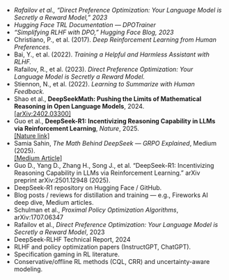 * *Rafailov et al., “Direct Preference Optimization: Your Language Model is Secretly a Reward Model,” 2023*
* *Hugging Face TRL Documentation — DPOTrainer*
* *“Simplifying RLHF with DPO,” Hugging Face Blog, 2023*
* Christiano, P., et al. (2017). *Deep Reinforcement Learning from Human Preferences.*
* Bai, Y., et al. (2022). *Training a Helpful and Harmless Assistant with RLHF.*
* Rafailov, R., et al. (2023). *Direct Preference Optimization: Your Language Model is Secretly a Reward Model.*
* Stiennon, N., et al. (2022). *Learning to Summarize with Human Feedback.*
* Shao et al., **DeepSeekMath: Pushing the Limits of Mathematical Reasoning in Open Language Models**, 2024.  
  [[arXiv:2402.03300]](https://arxiv.org/abs/2402.03300)
* Guo et al., **DeepSeek-R1: Incentivizing Reasoning Capability in LLMs via Reinforcement Learning**, *Nature*, 2025.  
  [[Nature link]](https://www.nature.com/articles/s41586-025-09422-z)
* Samia Sahin, *The Math Behind DeepSeek — GRPO Explained*, Medium (2025).  
  [[Medium Article]](https://medium.com/@sahin.samia/the-math-behind-deepseek-a-deep-dive-into-group-relative-policy-optimization-grpo-8a75007491ba)
* Guo D., Yang D., Zhang H., Song J., et al. “DeepSeek-R1: Incentivizing Reasoning Capability in LLMs via Reinforcement Learning.” arXiv preprint arXiv:2501.12948 (2025).  
* DeepSeek-R1 repository on Hugging Face / GitHub.  
* Blog posts / reviews for distillation and training — e.g., Fireworks AI deep dive, Medium articles.
* Schulman et al., *Proximal Policy Optimization Algorithms*, arXiv:1707.06347
* Rafailov et al., *Direct Preference Optimization: Your Language Model is Secretly a Reward Model*, 2023
* DeepSeek-RLHF Technical Report, 2024
* RLHF and policy optimization papers (InstructGPT, ChatGPT).
* Specification gaming in RL literature.
* Conservative/offline RL methods (CQL, CRR) and uncertainty-aware modeling.
